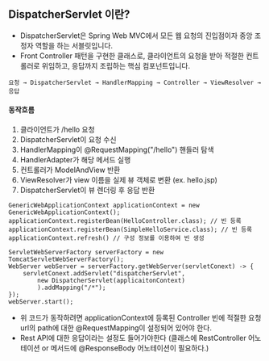 ## DispatcherServlet 이란?
 * DispatcherServlet은 Spring Web MVC에서 모든 웹 요청의 진입점이자 중앙 조정자 역할을 하는 서블릿입니다. 
 * Front Controller 패턴을 구현한 클래스로, 클라이언트의 요청을 받아 적절한 컨트롤러로 위임하고, 응답까지 조립하는 핵심 컴포넌트입니다.

`요청 → DispatcherServlet → HandlerMapping → Controller → ViewResolver → 응답`


#### 동작흐름
1. 클라이언트가 /hello 요청
2. DispatcherServlet이 요청 수신
3. HandlerMapping이 @RequestMapping("/hello") 핸들러 탐색
4. HandlerAdapter가 해당 메서드 실행
5. 컨트롤러가 ModelAndView 반환
6. ViewResolver가 view 이름을 실제 뷰 객체로 변환 (ex. hello.jsp)
7. DispatcherServlet이 뷰 렌더링 후 응답 반환


```
GenericWebApplicationContext applicationContext = new GenericWebApplicationContext();
applicationContext.registerBean(HelloController.class); // 빈 등록
applicationContext.registerBean(SimpleHelloService.class); // 빈 등록
applicationContext.refresh() // 구성 정보를 이용하여 빈 생성

ServletWebServerFactory serverFactory = new TomcatServletWebServerFactory();
WebServer webServer = serverFactory.getWebServer(servletConext) -> {
    servletConext.addServlet("dispatcherServlet",
        new DispatcherServlet(applicaitonContext)
        ).addMapping("/*");
});
webServer.start();
```

 * 위 코드가 동작하려면 applicationContext에 등록된 Controller 빈에 적절한 요청 url의 path에 대한 @RequestMapping이 설정되어 있어야 한다.
 * Rest API에 대한 응답이라는 설정도 들어가야한다 (클래스에 RestController 어노테이션 or 메서드에 @ResponseBody 어노테이션이 필요하다.)
